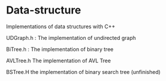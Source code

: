 # Data-structure
Implementations of data structures with C++

UDGraph.h : The implementation of undirected graph

BiTree.h : The implementation of binary tree

AVLTree.h The implementation of AVL Tree

BSTree.H the implementation of binary search tree (unfinished) 

